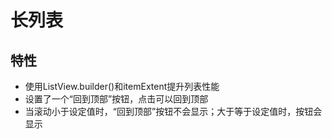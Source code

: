 # 长列表

## 特性
- 使用ListView.builder()和itemExtent提升列表性能
- 设置了一个“回到顶部”按钮，点击可以回到顶部
- 当滚动小于设定值时，“回到顶部”按钮不会显示；大于等于设定值时，按钮会显示
